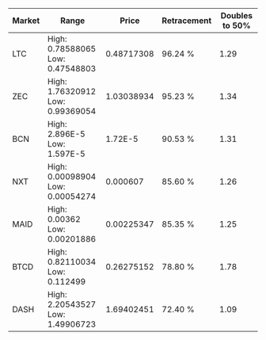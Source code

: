 | Market | Range | Price| Retracement | Doubles to 50% |
| --- | --- | --- | --- | --- |
| LTC | High: 0.78588065<br />Low: 0.47548803 | 0.48717308 | 96.24 % | 1.29 |
| ZEC | High: 1.76320912<br />Low: 0.99369054 | 1.03038934 | 95.23 % | 1.34 |
| BCN | High: 2.896E-5<br />Low: 1.597E-5 | 1.72E-5 | 90.53 % | 1.31 |
| NXT | High: 0.00098904<br />Low: 0.00054274 | 0.000607 | 85.60 % | 1.26 |
| MAID | High: 0.00362<br />Low: 0.00201886 | 0.00225347 | 85.35 % | 1.25 |
| BTCD | High: 0.82110034<br />Low: 0.112499 | 0.26275152 | 78.80 % | 1.78 |
| DASH | High: 2.20543527<br />Low: 1.49906723 | 1.69402451 | 72.40 % | 1.09 |
